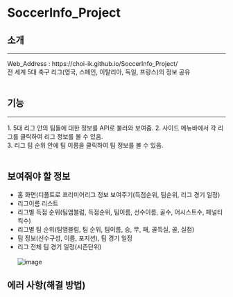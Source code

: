 # SoccerInfo_Project

## 소개
<hr/>
Web_Address : https://choi-ik.github.io/SoccerInfo_Project/ <br/>
전 세계 5대 축구 리그(영국, 스페인, 이탈리아, 독일, 프랑스)의 정보 공유 <br/><br/>

## 기능
<hr/>
1. 5대 리그 안의 팀들에 대한 정보를 API로 불러와 보여줌.
2. 사이드 메뉴바에서 각 리그를 클릭하여 리그 정보를 볼 수 있음. <br/>
3. 리그 팀 순위 안에 팀 이름을 클릭하여 팀 정보를 볼 수 있음. <br/><br/>


## 보여줘야 할 정보
- 홈 화면(디폴트로 프리미어리그 정보 보여주기(득점순위, 팀순위, 리그 경기 일정)
- 리그이름 리스트
- 리그별 득점 순위(팀앰블럼, 득점순위, 팀이름, 선수이름, 골수, 어시스트수, 페널티킥수)
- 리그별 팀 순위(팀앰블럼, 팀 순위, 팀이름, 승, 무, 패, 골득실, 골, 실점)
- 팀 정보(선수구성, 이름, 포지션), 팀 경기 일정
- 리그 전체 팀 경기 일정(시즌단위) <br/><br/>
![image](https://user-images.githubusercontent.com/91654577/201321478-33cb5b3c-3fe3-4102-80d7-57f8ededf4ce.png)


## 에러 사항(해결 방법)
